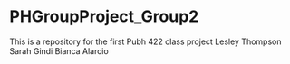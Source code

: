 # PHGroupProject_Group2
This is a repository for the first Pubh 422 class project
Lesley Thompson
Sarah Gindi
Bianca Alarcio
